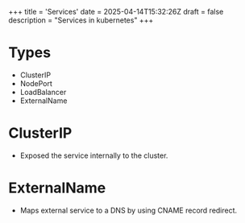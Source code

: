 +++
title = 'Services'
date = 2025-04-14T15:32:26Z
draft = false
description = "Services in kubernetes"
+++

# Types
- ClusterIP
- NodePort
- LoadBalancer
- ExternalName


# ClusterIP

- Exposed the service internally to the cluster.

# ExternalName

- Maps external service to a DNS by using CNAME record redirect.